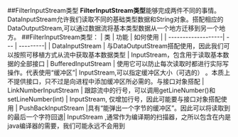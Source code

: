 ##FilterInputStream类型
**FilterInputStream类型**能够完成两件不同的事情。DataInputStream允许我们读取不同的基础类型数据和String对象。搭配相应的DataOutputStream,可以通过数据流将基本类型数据从一个地方迁移到另一个地方。
##FilterInputStream类型：
|    类              | 功能 | 如何使用 |
| -------------------| --- | ---------|
| DataInputStream | 与DataOutputStream搭配使用，因此我们可以按照可移植方式从流中获取基本数据类型 | InputStream，包含用于读取基本数据的全部接口
| BufferedInputStream | 使用它可以防止每次读取时都进行实际写操作。代表使用“缓冲区”| InputStream,可以指定缓冲区大小（可选的） 。本质上不提供接口，只不过是向进程中添加缓冲区所必需的。与接口对象搭配 
| LinkNumberInputStream | 跟踪流中的行号，可以调用getLineNumber()和setLineNumber(int) | InputStream, 仅增加行号，因此可能要与接口对象搭配使用
| PushBackInputStream |具有“能弹出一个字节的缓冲区”。因此可以将读取到的最后一个字符回退| InputStream ,通常作为编译期的扫描器，之所以包含在内是java编译器的需要，我们可能永远不会用到
